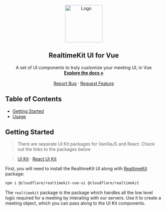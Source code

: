 <!-- PROJECT LOGO -->
<p align="center">
  <a href="https://dyte.io">
    <img src="https://assets.dyte.io/logo-outlined.png" alt="Logo" width="120" />
  </a>

  <h2 align="center">RealtimeKit UI for Vue</h3>

  <p align="center">
    A set of UI components to truly customize your meeting UI, in Vue
    <br />
    <a href="https://docs.dyte.io"><strong>Explore the docs »</strong></a>
    <br />
    <br />
    <a href="https://community.dyte.io">Report Bug</a>
    ·
    <a href="https://community.dyte.io">Request Feature</a>
  </p>
</p>

<!-- TABLE OF CONTENTS -->

## Table of Contents

- [Getting Started](#getting-started)
- [Usage](#usage)

<!-- GETTING STARTED -->

## Getting Started

> There are separate UI Kit packages for VanillaJS and React. Check out the links to the packages below

> [UI Kit](https://npmjs.com/package/@cloudflare/realtimekit-ui) · [React UI Kit](https://npmjs.com/package/@cloudflare/realtimekit-react-ui)

First, you will need to install the RealtimeKit UI along with [RealtimeKit](https://npmjs.com/package/@cloudflare/realtimekit) package:

```sh
npm i @cloudflare/realtimekit-vue-ui @cloudflare/realtimekit
```

The `realtimekit` package is the package which handles all the low level logic required for a meeting by interating with our servers. Use it to create a meeting object, which you can pass along to the UI Kit components.
